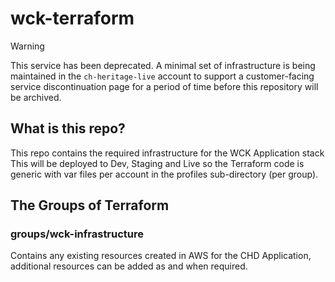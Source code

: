 # wck-terraform

> [!WARNING]
> This service has been deprecated. A minimal set of infrastructure is being maintained in the `ch-heritage-live` account to support a customer-facing service discontinuation page for a period of time before this repository will be archived.

## What is this repo?
This repo contains the required infrastructure for the WCK Application stack
This will be deployed to Dev, Staging and Live so the Terraform code is generic with var files per account in the profiles sub-directory (per group).

## The Groups of Terraform

### groups/wck-infrastructure
Contains any existing resources created in AWS for the CHD Application, additional resources can be added as and when required.
